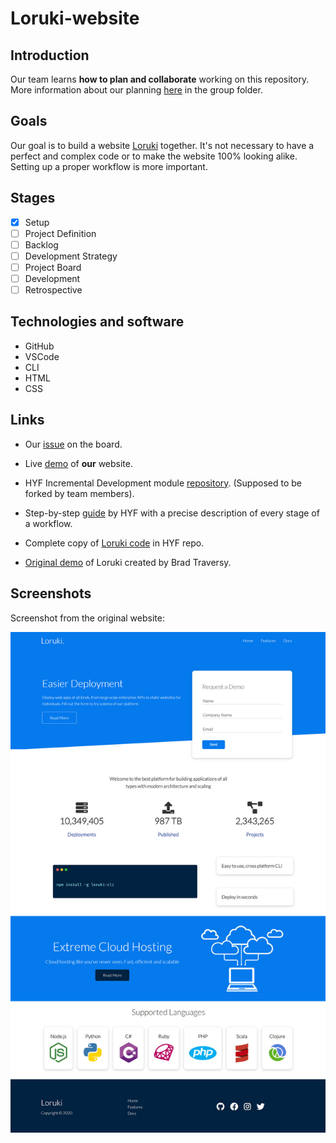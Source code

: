 # Loruki-website

## Introduction

Our team learns **how to plan and collaborate** working on this repository.
More information about our planning [here](https://github.com/IrinaSing/Loruki-5/tree/main/planning) in the group folder.

## Goals

Our goal is to build a website [Loruki](https://zen-carson-c10c9f.netlify.app/) together. It's not necessary to have a perfect and complex code or to make the website 100% looking alike. Setting up a proper workflow is more important.

## Stages

- [x] Setup
- [ ] Project Definition
- [ ] Backlog
- [ ] Development Strategy
- [ ] Project Board
- [ ] Development
- [ ] Retrospective

## Technologies and software

- GitHub
- VSCode
- CLI
- HTML
- CSS

## Links

- Our [issue](https://github.com/HackYourFutureBelgium/class-13-14/issues/78) on the board.

- Live [demo](https://irinasing.github.io/Loruki-5/) of **our** website.

- HYF Incremental Development module [repository](https://github.com/HackYourFutureBelgium/incremental-development). (Supposed to be forked by team members).
- Step-by-step [guide](https://github.com/HackYourFutureBelgium/incremental-development/tree/master/planning-and-collaborating) by HYF with a precise description of every stage of a workflow.
- Complete copy of [Loruki code](https://github.com/HackYourFutureBelgium/incremental-development/tree/master/loruki-website) in HYF repo.

- [Original demo](https://zen-carson-c10c9f.netlify.app/) of Loruki created by Brad Traversy.

## Screenshots

Screenshot from the original website:

![OiginalWeb](/Pictures/Screenshot-Loruki.jpg)
